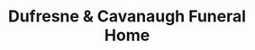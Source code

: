 ---
title: "Dufresne & Cavanaugh Funeral Home"
url: /latham/dufresne-and-cavanaugh-funeral-home/
shop: funeral directors
---